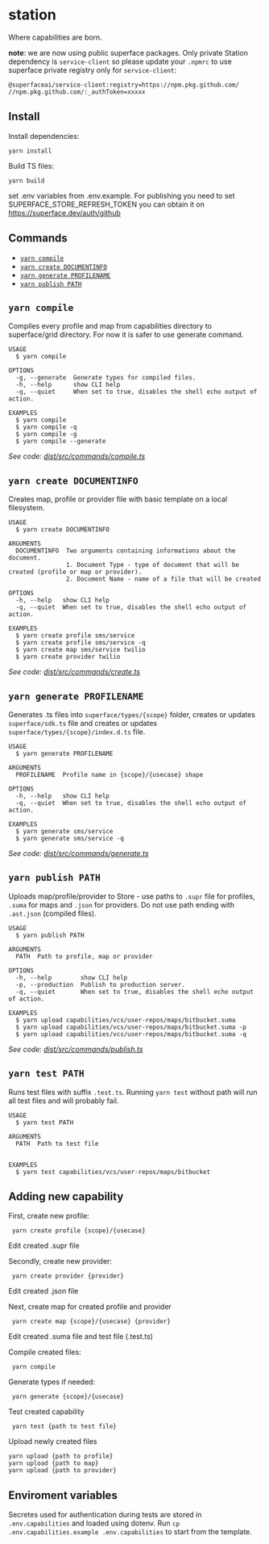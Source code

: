 # station
Where capabilities are born.

**note**: we are now using public superface packages. Only private Station dependency is `service-client` so please update your `.npmrc` to use superface private registry only for `service-client`:

```
@superfaceai/service-client:registry=https://npm.pkg.github.com/
//npm.pkg.github.com/:_authToken=xxxxx
```

## Install

Install dependencies: 
```
yarn install
```

Build TS files:
```
yarn build
```
set .env variables from .env.example. For publishing you need to set SUPERFACE_STORE_REFRESH_TOKEN you can obtain it on https://superface.dev/auth/github

## Commands
  <!-- commands -->
* [`yarn compile`](#station-compile)
* [`yarn create DOCUMENTINFO`](#station-create-documentinfo)
* [`yarn generate PROFILENAME`](#station-generate-profilename)
* [`yarn publish PATH`](#station-publish-path)

## `yarn compile`

Compiles every profile and map from capabilities directory to superface/grid directory. For now it is safer to use generate command.

```
USAGE
  $ yarn compile

OPTIONS
  -g, --generate  Generate types for compiled files.
  -h, --help      show CLI help
  -q, --quiet     When set to true, disables the shell echo output of action.

EXAMPLES
  $ yarn compile
  $ yarn compile -q
  $ yarn compile -g
  $ yarn compile --generate
```

_See code: [dist/src/commands/compile.ts](https://github.com/superfaceai/station/blob/v0.0.1/dist/src/commands/compile.ts)_

## `yarn create DOCUMENTINFO`

Creates map, profile or provider file with basic template on a local filesystem.

```
USAGE
  $ yarn create DOCUMENTINFO

ARGUMENTS
  DOCUMENTINFO  Two arguments containing informations about the document.
                1. Document Type - type of document that will be created (profile or map or provider).
                2. Document Name - name of a file that will be created

OPTIONS
  -h, --help   show CLI help
  -q, --quiet  When set to true, disables the shell echo output of action.

EXAMPLES
  $ yarn create profile sms/service
  $ yarn create profile sms/service -q
  $ yarn create map sms/service twilio
  $ yarn create provider twilio
```

_See code: [dist/src/commands/create.ts](https://github.com/superfaceai/station/blob/v0.0.1/dist/src/commands/create.ts)_

## `yarn generate PROFILENAME`

Generates .ts files into `superface/types/{scope}` folder, creates or updates `superface/sdk.ts` file and creates or updates `superface/types/{scope}/index.d.ts` file.

```
USAGE
  $ yarn generate PROFILENAME

ARGUMENTS
  PROFILENAME  Profile name in {scope}/{usecase} shape

OPTIONS
  -h, --help   show CLI help
  -q, --quiet  When set to true, disables the shell echo output of action.

EXAMPLES
  $ yarn generate sms/service
  $ yarn generate sms/service -q
```

_See code: [dist/src/commands/generate.ts](https://github.com/superfaceai/station/blob/v0.0.1/dist/src/commands/generate.ts)_

## `yarn publish PATH`

Uploads map/profile/provider to Store - use paths to `.supr` file for profiles, `.suma` for maps and `.json` for providers. Do not use path ending with `.ast.json` (compiled files).

```
USAGE
  $ yarn publish PATH

ARGUMENTS
  PATH  Path to profile, map or provider

OPTIONS
  -h, --help        show CLI help
  -p, --production  Publish to production server.
  -q, --quiet       When set to true, disables the shell echo output of action.

EXAMPLES
  $ yarn upload capabilities/vcs/user-repos/maps/bitbucket.suma
  $ yarn upload capabilities/vcs/user-repos/maps/bitbucket.suma -p
  $ yarn upload capabilities/vcs/user-repos/maps/bitbucket.suma -q
```

_See code: [dist/src/commands/publish.ts](https://github.com/superfaceai/station/blob/v0.0.1/dist/src/commands/publish.ts)_
<!-- commandsstop -->

## `yarn test PATH`

Runs test files with suffix `.test.ts`. Running `yarn test` without path will run all test files and will probably fail.

```
USAGE
  $ yarn test PATH

ARGUMENTS
  PATH  Path to test file


EXAMPLES
  $ yarn test capabilities/vcs/user-repos/maps/bitbucket
```

## Adding new capability

First, create new profile:

```
 yarn create profile {scope}/{usecase}
```
Edit created .supr file

Secondly, create new provider:

```
 yarn create provider {provider}
```

Edit created .json file

Next, create map for created profile and provider

```
 yarn create map {scope}/{usecase} {provider}
```

Edit created .suma file and test file (.test.ts)

Compile created files:

```
 yarn compile
```

Generate types if needed:

```
 yarn generate {scope}/{usecase}
```

Test created capability

```
 yarn test {path to test file}
```

Upload newly created files
```
yarn upload {path to profile}
yarn upload {path to map}
yarn upload {path to provider}
```

## Enviroment variables

Secretes used for authentication during tests are stored in `.env.capabilities` and loaded using dotenv. Run `cp .env.capabilities.example .env.capabilities` to start from the template.
